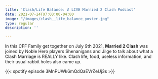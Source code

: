 ```yaml
---
title: 'Clash/Life Balance: A LIVE Married 2 Clash Podcast'
date: 2021-07-24T07:00:00-04:00
image: "/images/clash__life_balance_poster.jpg"
type: regular
description: ''

---
```

In this CFF Family get together on July 9th 2021, **Married 2 Clash** was joined by Noble Hero players Shenanigans and Jilge to talk about what a Clash Marriage is REALLY like. Clash life, food, useless information, and their usual rabbit holes also came up. 

{{< spotify episode 3MnPUWk6mQdQaEVrZeUj3s >}}